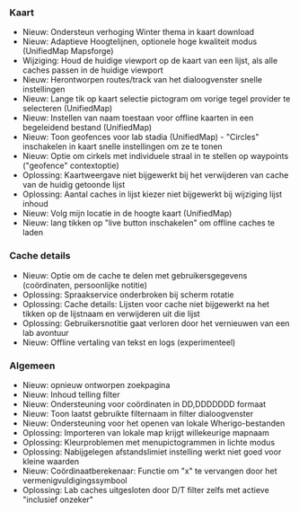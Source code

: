 ### Kaart
- Nieuw: Ondersteun verhoging Winter thema in kaart download
- Nieuw: Adaptieve Hoogtelijnen, optionele hoge kwaliteit modus (UnifiedMap Mapsforge)
- Wijziging: Houd de huidige viewport op de kaart van een lijst, als alle caches passen in de huidige viewport
- Nieuw: Herontworpen routes/track van het dialoogvenster snelle instellingen
- Nieuw: Lange tik op kaart selectie pictogram om vorige tegel provider te selecteren (UnifiedMap)
- Nieuw: Instellen van naam toestaan voor offline kaarten in een begeleidend bestand (UnifiedMap)
- Nieuw: Toon geofences voor lab stadia (UnifiedMap) - "Circles" inschakelen in kaart snelle instellingen om ze te tonen
- Nieuw: Optie om cirkels met individuele straal in te stellen op waypoints ("geofence" contextoptie)
- Oplossing: Kaartweergave niet bijgewerkt bij het verwijderen van cache van de huidig getoonde lijst
- Oplossing: Aantal caches in lijst kiezer niet bijgewerkt bij wijziging lijst inhoud
- Nieuw: Volg mijn locatie in de hoogte kaart (UnifiedMap)
- Nieuw: lang tikken op "live button inschakelen" om offline caches te laden

### Cache details
- Nieuw: Optie om de cache te delen met gebruikersgegevens (coördinaten, persoonlijke notitie)
- Oplossing: Spraakservice onderbroken bij scherm rotatie
- Oplossing: Cache details: Lijsten voor cache niet bijgewerkt na het tikken op de lijstnaam en verwijderen uit die lijst
- Oplossing: Gebruikersnotitie gaat verloren door het vernieuwen van een lab avontuur
- Nieuw: Offline vertaling van tekst en logs (experimenteel)

### Algemeen
- Nieuw: opnieuw ontworpen zoekpagina
- Nieuw: Inhoud telling filter
- Nieuw: Ondersteuning voor coördinaten in DD,DDDDDDD formaat
- Nieuw: Toon laatst gebruikte filternaam in filter dialoogvenster
- Nieuw: Ondersteuning voor het openen van lokale Wherigo-bestanden
- Oplossing: Importeren van lokale map krijgt willekeurige mapnaam
- Oplossing: Kleurproblemen met menupictogrammen in lichte modus
- Oplossing: Nabijgelegen afstandslimiet instelling werkt niet goed voor kleine waarden
- Nieuw: Coördinaatberekenaar: Functie om "x" te vervangen door het vermenigvuldigingssymbool
- Oplossing: Lab caches uitgesloten door D/T filter zelfs met actieve "inclusief onzeker"
